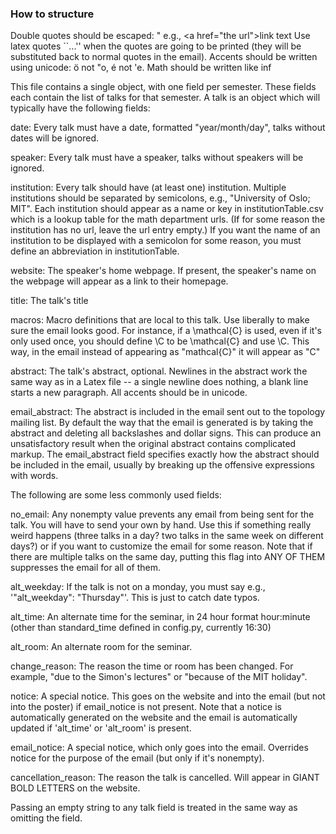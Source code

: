 ### How to structure

Double quotes should be escaped: \" e.g.,  <a href=\"the url\">link text</a>
Use latex quotes ``...'' when the quotes are going to be printed (they will be substituted back to normal quotes in the email).
Accents should be written using unicode: ö not \"o, é not \'e.
Math should be written like $\inf$

This file contains a single object, with one field per semester.
These fields each contain the list of talks for that semester. A talk is an object which will typically have the following fields:

date:
  Every talk must have a date, formatted "year/month/day", talks without dates will be ignored.

speaker:
  Every talk must have a speaker, talks without speakers will be ignored.

institution:
  Every talk should have (at least one) institution.
  Multiple institutions should be separated by semicolons, e.g., "University of Oslo; MIT".
  Each institution should appear as a name or key in institutionTable.csv which is a lookup table for the math department urls.
  (If for some reason the institution has no url, leave the url entry empty.)
  If you want the name of an institution to be displayed with a semicolon for some reason, you must define an abbreviation in institutionTable.

website:
  The speaker's home webpage. If present, the speaker's name on the webpage will appear as a link to their homepage.

title:
  The talk's title

macros:
  Macro definitions that are local to this talk. Use liberally to make sure the email looks good. For instance, if a \mathcal{C} is used, even if it's only used once,
  you should define \C to be \mathcal{C} and use \C. This way, in the email instead of appearing as "mathcal{C}" it will appear as "C"

abstract:
  The talk's abstract, optional. Newlines in the abstract work the same way as in a Latex file -- a single newline does nothing, a blank line starts a new paragraph.
  All accents should be in unicode.

email_abstract:
  The abstract is included in the email sent out to the topology mailing list. By default the way that the email is generated is by taking the abstract and
  deleting all backslashes and dollar signs. This can produce an unsatisfactory result when the original abstract contains complicated markup. The email_abstract
  field specifies exactly how the abstract should be included in the email, usually by breaking up the offensive expressions with words.


The following are some less commonly used fields:

no_email: Any nonempty value prevents any email from being sent for the talk. You will have to send your own by hand. Use this if something really weird happens (three talks in a day?
two talks in the same week on different days?) or if you want to customize the email for some reason. Note that if there are multiple talks on the same day,
putting this flag into ANY OF THEM suppresses the email for all of them.

alt_weekday: If the talk is not on a monday, you must say e.g., '"alt_weekday": "Thursday"'. This is just to catch date typos.

alt_time: An alternate time for the seminar, in 24 hour format hour:minute (other than standard_time defined in config.py, currently 16:30)

alt_room: An alternate room for the seminar.

change_reason: The reason the time or room has been changed. For example, "due to the Simon's lectures" or "because of the MIT holiday".

notice: A special notice. This goes on the website and into the email (but not into the poster) if email_notice is not present. Note that a notice is automatically
generated on the website and the email is automatically updated if 'alt_time' or 'alt_room' is present.

email_notice: A special notice, which only goes into the email. Overrides notice for the purpose of the email (but only if it's nonempty).

cancellation_reason: The reason the talk is cancelled. Will appear in GIANT BOLD LETTERS on the website.

Passing an empty string to any talk field is treated in the same way as omitting the field.

